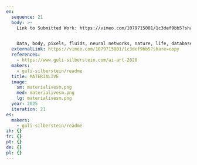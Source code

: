 ```yaml
---
en:
  sequence: 21
  body: >-
    Link to Submitted Work: https://vimeo.com/1079715001/1c3def9bb5?share=copy


    Data, body, pixels, fluids, neural networks, nature, life, databases, all moshed up. Generated videos in the uncanny valley, realistic yet not quite, bleed into each other by different modes of "glitch." It's a poem for human existence and the processing of it, by organic forces and technological powers. A hybrid is created, an audio-visual documentary of the hyperreal, or perhaps a living form, born from the history of our dreams and hallucinations. A material, perhaps maternity, for thought, and thought as material/maternity. Perception of existence, creation of substance, and the impact of time, that's the thematic core, empowered by new technology to re-reflect.
  externalLink: https://vimeo.com/1079715001/1c3def9bb5?share=copy
  references:
    - https://www.guli-silberstein.com/ai-art-2020
  makers:
    - guli-silberstein/readme
  title: MATERIALIVE
  image:
    sm: materialivesm.png
    med: materialivesm.png
    lg: materialivesm.png
  year: 2025
  iteration: 21
es:
  makers:
    - guli-silberstein/readme
zh: {}
fr: {}
pt: {}
de: {}
pl: {}
---
```

